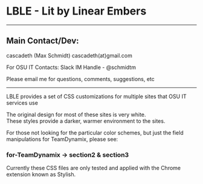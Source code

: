 # LBLE - Lit by Linear Embers

***

## Main Contact/Dev: 

cascadeth (Max Schmidt)
cascadeth(at)gmail.com

For OSU IT Contacts:
Slack IM Handle - @schmidtm

Please email me for questions, comments, suggestions, etc

***

LBLE provides a set of CSS customizations for multiple sites that OSU IT services use

The original design for most of these sites is very white.  
These styles provide a darker, warmer environment to the sites. 


For those not looking for the particular color schemes, but just the field manipulations 
for TeamDynamix, please see:

### for-TeamDynamix -> section2 & section3

Currently these CSS files are only tested and applied with the Chrome extension known as Stylish.  
